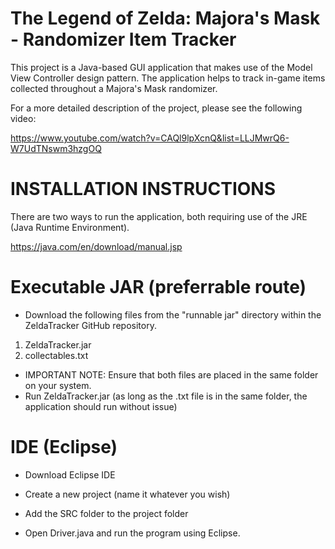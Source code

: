# The Legend of Zelda: Majora's Mask - Randomizer Item Tracker

This project is a Java-based GUI application that makes use of the Model View Controller design pattern.
The application helps to track in-game items collected throughout a Majora's Mask randomizer.

For a more detailed description of the project, please see the following video:

https://www.youtube.com/watch?v=CAQl9lpXcnQ&list=LLJMwrQ6-W7UdTNswm3hzgOQ

# INSTALLATION INSTRUCTIONS

There are two ways to run the application, both requiring use of the JRE (Java Runtime Environment).

https://java.com/en/download/manual.jsp

# Executable JAR (preferrable route)
- Download the following files from the "runnable jar" directory within the ZeldaTracker GitHub repository.
1. ZeldaTracker.jar
2. collectables.txt
- IMPORTANT NOTE: Ensure that both files are placed in the same folder on your system.
- Run ZeldaTracker.jar (as long as the .txt file is in the same folder, the application should run without issue)

# IDE (Eclipse)
- Download Eclipse IDE

- Create a new project (name it whatever you wish)
- Add the SRC folder to the project folder
- Open Driver.java and run the program using Eclipse.